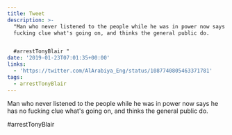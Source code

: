 ```yaml
---
title: Tweet
description: >-
  "Man who never listened to the people while he was in power now says he has no
  fucking clue what's going on, and thinks the general public do.


  #arrestTonyBlair "
date: '2019-01-23T07:01:35+00:00'
links:
  - 'https://twitter.com/AlArabiya_Eng/status/1087740805463371781'
tags:
  - arrestTonyBlair
---
```

Man who never listened to the people while he was in power now says he has no fucking clue what's going on, and thinks the general public do.

#arrestTonyBlair 
